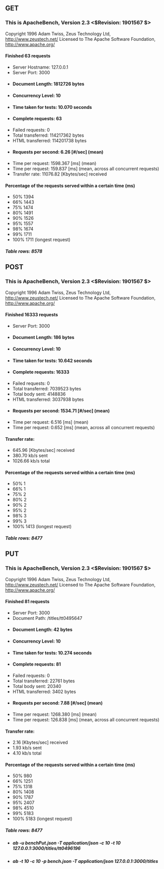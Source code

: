 ## GET

### This is ApacheBench, Version 2.3 <$Revision: 1901567 $>

Copyright 1996 Adam Twiss, Zeus Technology Ltd, http://www.zeustech.net/
Licensed to The Apache Software Foundation, http://www.apache.org/

#### Finished 63 requests

- Server Hostname: 127.0.0.1
- Server Port: 3000
- #### Document Length: 1812726 bytes
- #### Concurrency Level: 10
- #### Time taken for tests: 10.070 seconds
- #### Complete requests: 63
- Failed requests: 0
- Total transferred: 114217362 bytes
- HTML transferred: 114201738 bytes
- #### Requests per second: 6.26 [#/sec] (mean)
- Time per request: 1598.367 [ms] (mean)
- Time per request: 159.837 [ms] (mean, across all concurrent requests)
- Transfer rate: 11076.82 [Kbytes/sec] received

#### Percentage of the requests served within a certain time (ms)

- 50% 1394
- 66% 1443
- 75% 1474
- 80% 1491
- 90% 1526
- 95% 1557
- 98% 1674
- 99% 1711
- 100% 1711 (longest request)

##### Table rows: 8578

## POST

### This is ApacheBench, Version 2.3 <$Revision: 1901567 $>

Copyright 1996 Adam Twiss, Zeus Technology Ltd, http://www.zeustech.net/
Licensed to The Apache Software Foundation, http://www.apache.org/

#### Finished 16333 requests

- Server Port: 3000
- #### Document Length: 186 bytes
- #### Concurrency Level: 10
- #### Time taken for tests: 10.642 seconds
- #### Complete requests: 16333
- Failed requests: 0
- Total transferred: 7039523 bytes
- Total body sent: 4148836
- HTML transferred: 3037938 bytes
- #### Requests per second: 1534.71 [#/sec] (mean)
- Time per request: 6.516 [ms] (mean)
- Time per request: 0.652 [ms] (mean, across all concurrent requests)

#### Transfer rate:

- 645.96 [Kbytes/sec] received
- 380.70 kb/s sent
- 1026.66 kb/s total

#### Percentage of the requests served within a certain time (ms)

- 50% 1
- 66% 1
- 75% 2
- 80% 2
- 90% 2
- 95% 2
- 98% 3
- 99% 3
- 100% 1413 (longest request)

##### Table rows: 8477

## PUT

### This is ApacheBench, Version 2.3 <$Revision: 1901567 $>

Copyright 1996 Adam Twiss, Zeus Technology Ltd, http://www.zeustech.net/
Licensed to The Apache Software Foundation, http://www.apache.org/

#### Finished 81 requests

- Server Port: 3000
- Document Path: /titles/tt0495647
- #### Document Length: 42 bytes
- #### Concurrency Level: 10
- #### Time taken for tests: 10.274 seconds
- #### Complete requests: 81
- Failed requests: 0
- Total transferred: 22761 bytes
- Total body sent: 20340
- HTML transferred: 3402 bytes
- #### Requests per second: 7.88 [#/sec] (mean)
- Time per request: 1268.380 [ms] (mean)
- Time per request: 126.838 [ms] (mean, across all concurrent requests)

#### Transfer rate:

- 2.16 [Kbytes/sec] received
- 1.93 kb/s sent
- 4.10 kb/s total

#### Percentage of the requests served within a certain time (ms)

- 50% 980
- 66% 1251
- 75% 1318
- 80% 1408
- 90% 1787
- 95% 2407
- 98% 4510
- 99% 5183
- 100% 5183 (longest request)

##### Table rows: 8477

- ##### ab -u benchPut.json -T application/json -c 10 -t 10 127.0.0.1:3000/titles/tt0496196
- ##### ab -t 10 -c 10 -p bench.json -T application/json 127.0.0.1:3000/titles
